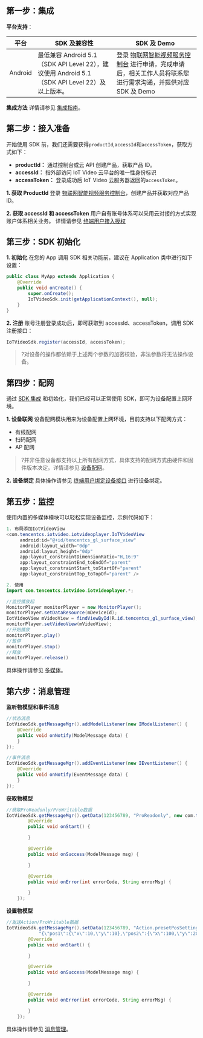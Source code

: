 
## 第一步：集成

**平台支持**：

| 平台    | SDK 及兼容性                                                 | SDK 及 Demo |
| ------ | ---------------------------------------------------------- | -------- | 
| Android | 最低兼容 Android 5.1（SDK API Level 22），建议使用 Android 5.1 （SDK API Level 22）及以上版本。 | 登录 [物联网智能视频服务控制台](ttps://console.cloud.tencent.com/iot-video) 进行申请，完成申请后，相关工作人员将联系您进行需求沟通，并提供对应 SDK 及 Demo         |

**集成方法**
详情请参见 [集成指南](https://cloud.tencent.com/document/product/1131/42245)。

## 第二步：接入准备
开始使用 SDK 前，我们还需要获得`productId`,`accessId`和`accessToken`，获取方式如下：
- **productId：** 通过控制台或云 API 创建产品，获取产品 ID。
-  **accessId：** 指外部访问 IoT Video 云平台的唯一性身份标识  
-  **accessToken：** 登录成功后 IoT Video 云服务器返回的`accessToken`。

**1. 获取 ProductId**
登录 [物联网智能视频服务控制台](ttps://console.cloud.tencent.com/iot-video)，创建产品并获取对应产品 ID。

**2. 获取 accessId 和 accessToken**
用户自有账号体系可以采用云对接的方式实现账户体系相关业务。  详情请参见 [终端用户接入授权](https://cloud.tencent.com/document/product/1131/42365)


## 第三步：SDK 初始化
**1. 初始化**
在您的 App 调用 SDK 相关功能前，建议在 Application 类中进行如下设置：
```java
public class MyApp extends Application {
    @Override
    public void onCreate() {
        super.onCreate();
        IoTVideoSdk.init(getApplicationContext(), null);
    }
}
```

**2. 注册**
账号注册登录成功后，即可获取到 accessId、accessToken，调用 SDK 注册接口：
```java
IoTVideoSdk.register(accessId, accessToken);
```

>?对设备的操作都依赖于上述两个参数的加密校验，非法参数将无法操作设备。

## 第四步：配网
通过 [SDK 集成](https://cloud.tencent.com/document/product/1131/42245) 和初始化，我们已经可以正常使用 SDK，即可为设备配置上网环境。   

**1. 设备联网**
设备配网模块用来为设备配置上网环境，目前支持以下配网方式：
- 有线配网
- 扫码配网
- AP 配网 

>?并非任意设备都支持以上所有配网方式，具体支持的配网方式由硬件和固件版本决定。详情请参见 [设备配网](https://cloud.tencent.com/document/product/1131/42246)。



**2. 设备绑定**
具体操作请参见 [终端用户绑定设备接口](https://cloud.tencent.com/document/product/1131/42367) 进行设备绑定。

## 第五步：监控
使用内置的多媒体模块可以轻松实现设备监控，示例代码如下：
```java
1. 布局添加IotVideoView
<com.tencentcs.iotvideo.iotvideoplayer.IoTVideoView
     android:id="@+id/tencentcs_gl_surface_view"
     android:layout_width="0dp"
     android:layout_height="0dp"
     app:layout_constraintDimensionRatio="H,16:9"
     app:layout_constraintEnd_toEndOf="parent"
     app:layout_constraintStart_toStartOf="parent"
     app:layout_constraintTop_toTopOf="parent" />

2. 使用
import com.tencentcs.iotvideo.iotvideoplayer.*;

//监控播放起
MonitorPlayer monitorPlayer = new MonitorPlayer();
monitorPlayer.setDataResource(mDeviceId);
IotVideoView mVideoView = findViewById(R.id.tencentcs_gl_surface_view);
monitorPlayer.setVideoView(mVideoView);
//开始播放
monitorPlayer.play()
//暂停
monitorPlayer.stop()
//释放
monitorPlayer.release()
```

具体操作请参见 [多媒体](https://cloud.tencent.com/document/product/1131/42247)。

## 第六步：消息管理
**监听物模型和事件消息**
```java
//状态消息
IotVideoSdk.getMessageMgr().addModelListener(new IModelListener() {
    @Override
    public void onNotify(ModelMessage data) {
    }
});

//事件消息
IotVideoSdk.getMessageMgr().addEventListener(new IEventListener() {
    @Override
    public void onNotify(EventMessage data) {
    }
});
```

**获取物模型**
```java
//获取ProReadonly/ProWritable数据
IotVideoSdk.getMessageMgr().getData(123456789, "ProReadonly", new com.tencentcs.iotvideo.messagemgr.IResultListener<ModelMessage>() {
        @Override
        public void onStart() {

        }

        @Override
        public void onSuccess(ModelMessage msg) {

        }

        @Override
        public void onError(int errorCode, String errorMsg) {

        }
    });
```

**设置物模型**
```java
//发送Action/ProWritable数据
IotVideoSdk.getMessageMgr().setData(123456789, "Action.presetPosSetting.setVal",
            "{\"pos1\":{\"x\":10,\"y\":10},\"pos2\":{\"x\":100,\"y\":200}}", new com.tencentcs.iotvideo.messagemgr.IResultListener<ModelMessage>() {
        @Override
        public void onStart() {

        }

        @Override
        public void onSuccess(ModelMessage msg) {

        }

        @Override
        public void onError(int errorCode, String errorMsg) {

        }
    });
```
具体操作请参见 [消息管理](https://cloud.tencent.com/document/product/1131/42248)。
